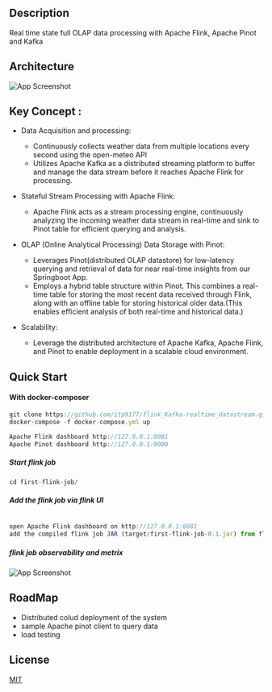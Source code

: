 
## Description
Real time state full OLAP data processing with Apache Flink, Apache Pinot and Kafka


## Architecture

![App Screenshot](https://raw.githubusercontent.com/itp9177/flink_Kafka_pinot-realtime_datastream/main/architecture.png)

## Key Concept :

- Data Acquisition and processing:
  * Continuously collects weather data from multiple locations every second using the open-meteo API
  * Utilizes Apache Kafka as a distributed streaming platform to buffer and manage the data stream before it reaches Apache Flink for processing.
- Stateful Stream Processing with Apache Flink:
  * Apache Flink acts as a stream processing engine, continuously analyzing the incoming weather data stream in real-time and sink to Pinot table for efficient querying and analysis.


- OLAP (Online Analytical Processing) Data Storage with Pinot:
  * Leverages Pinot(distributed OLAP datastore) for low-latency querying and retrieval of data for near real-time insights from our Springboot App.
  * Employs a hybrid table structure within Pinot. This combines a real-time table for storing the most recent data received through Flink, along with an offline table for storing historical older data.(This enables efficient analysis of both real-time and historical data.)
- Scalability:
  * Leverage the distributed architecture of Apache Kafka, Apache Flink, and Pinot to enable deployment in a scalable cloud environment.

## Quick Start

#### With docker-composer

```javascript
git clone https://github.com/itp9177/flink_Kafka-realtime_datastream.git
docker-compose -f docker-compose.yml up
```

```javascript
Apache Flink dashboard http://127.0.0.1:8081
Apache Pinot dashboard http://127.0.0.1:9000

```
##### Start flink job
```javascript
cd first-flink-job/

```
##### Add the flink job via flink UI
```javascript

open Apache Flink dashboard on http://127.0.0.1:8081 
add the compiled flink job JAR (target/first-flink-job-0.1.jar) from flink UI and submit the job

```
##### flink job observability and metrix
![App Screenshot](https://raw.githubusercontent.com/itp9177/flink_Kafka_pinot-realtime_datastream/main/flinkjob.png)

## RoadMap
 - Distributed colud deployment of the system 
 - sample Apache pinot client to query data 
 - load testing
## License

[MIT](https://choosealicense.com/licenses/mit/)

